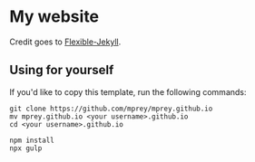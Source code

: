 # My website

Credit goes to [Flexible-Jekyll](https://github.com/artemsheludko/flexible-jekyll/).

## Using for yourself

If you'd like to copy this template, run the following commands:

```
git clone https://github.com/mprey/mprey.github.io
mv mprey.github.io <your username>.github.io
cd <your username>.github.io

npm install
npx gulp
```
